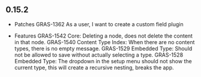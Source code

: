 ## 0.15.2

* Patches
    GRAS-1362 As a user, I want to create a custom field plugin

* Features
    GRAS-1542 Core: Deleting a node, does not delete the content in that node.
    GRAS-1540 Content Type Index: When there are no content types, there is no empty message.
    GRAS-1529 Embedded Type: Should not be allowed to save without actually selecting a type.
    GRAS-1528 Embedded Type: The dropdown in the setup menu should not show the current type, this will create a recursive nesting, breaks the app.